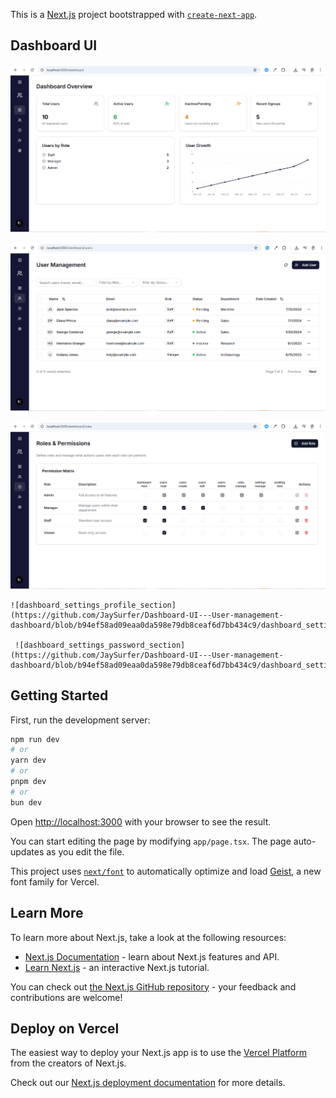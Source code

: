 This is a [Next.js](https://nextjs.org) project bootstrapped with [`create-next-app`](https://nextjs.org/docs/app/api-reference/cli/create-next-app).

## Dashboard UI
 ![dashboard_main_section](https://github.com/JaySurfer/Dashboard-UI---User-management-dashboard/blob/b94ef58ad09eaa0da598e79db8ceaf6d7bb434c9/dashboard_main_section.png)
 
  ![dashboard_user_section](https://github.com/JaySurfer/Dashboard-UI---User-management-dashboard/blob/b94ef58ad09eaa0da598e79db8ceaf6d7bb434c9/dashboard_user_section.png)
  
   ![dashboard_roles_section](https://github.com/JaySurfer/Dashboard-UI---User-management-dashboard/blob/b94ef58ad09eaa0da598e79db8ceaf6d7bb434c9/dashboard_roles_section.png)
   
    ![dashboard_settings_profile_section](https://github.com/JaySurfer/Dashboard-UI---User-management-dashboard/blob/b94ef58ad09eaa0da598e79db8ceaf6d7bb434c9/dashboard_settings_profile_section.png)
    
     ![dashboard_settings_password_section](https://github.com/JaySurfer/Dashboard-UI---User-management-dashboard/blob/b94ef58ad09eaa0da598e79db8ceaf6d7bb434c9/dashboard_settings_password_section.png)

## Getting Started

First, run the development server:

```bash
npm run dev
# or
yarn dev
# or
pnpm dev
# or
bun dev
```

Open [http://localhost:3000](http://localhost:3000) with your browser to see the result.

You can start editing the page by modifying `app/page.tsx`. The page auto-updates as you edit the file.

This project uses [`next/font`](https://nextjs.org/docs/app/building-your-application/optimizing/fonts) to automatically optimize and load [Geist](https://vercel.com/font), a new font family for Vercel.

## Learn More

To learn more about Next.js, take a look at the following resources:

- [Next.js Documentation](https://nextjs.org/docs) - learn about Next.js features and API.
- [Learn Next.js](https://nextjs.org/learn) - an interactive Next.js tutorial.

You can check out [the Next.js GitHub repository](https://github.com/vercel/next.js) - your feedback and contributions are welcome!

## Deploy on Vercel

The easiest way to deploy your Next.js app is to use the [Vercel Platform](https://vercel.com/new?utm_medium=default-template&filter=next.js&utm_source=create-next-app&utm_campaign=create-next-app-readme) from the creators of Next.js.

Check out our [Next.js deployment documentation](https://nextjs.org/docs/app/building-your-application/deploying) for more details.
